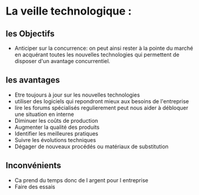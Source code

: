  # La veille technologique : 
 
 ## les Objectifs 

- Anticiper sur la concurrence: on peut ainsi rester à la pointe du marché en acquérant toutes les nouvelles technologies qui permettent de disposer d'un avantage concurrentiel.
 
 ## les avantages 
 
 - Etre toujours à jour sur les nouvelles technologies
 - utiliser des logiciels qui repondront mieux aux besoins de l'entreprise
 - lire les forums spécialisés regulierement peut nous aider à débloquer une situation en interne 
 - Diminuer les coûts de production 
 - Augmenter la qualité des produits
 - Identifier les meilleures pratiques
 - Suivre les évolutions techniques
 - Dégager de nouveaux procédés ou matériaux de substitution
 
 
 ## Inconvénients 

 - Ca prend du temps donc de l argent pour l entreprise
 - Faire des essais
 
